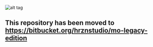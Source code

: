 ![alt tag](https://raw.githubusercontent.com/MatterOverdrive/MatterOverdrive/1.12.2/Banner.png)

## This repository has been moved to https://bitbucket.org/hrznstudio/mo-legacy-edition
